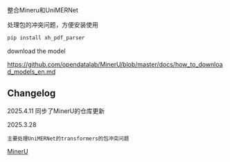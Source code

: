 整合Mineru和UniMERNet

处理包的冲突问题，方便安装使用
```python
pip install xh_pdf_parser 
```

download the model

https://github.com/opendatalab/MinerU/blob/master/docs/how_to_download_models_en.md

## Changelog
2025.4.11
同步了MinerU的仓库更新

2025.3.28

    主要处理UniMERNet的transformers的包冲突问题

[MinerU](https://github.com/opendatalab/MinerU) 